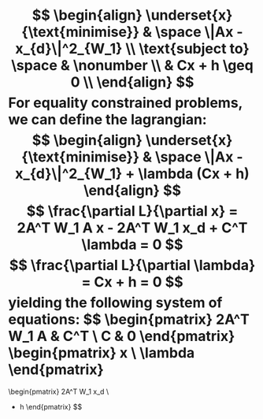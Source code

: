 $$
\begin{align}
\underset{x}{\text{minimise}} & \space \|Ax - x_{d}\|^2_{W_1} \\
\text{subject to} \space & \nonumber \\
& Cx + h \geq 0 \\
\end{align}
$$
For equality constrained problems, we can define the lagrangian:
$$
\begin{align}
\underset{x}{\text{minimise}} & \space \|Ax - x_{d}\|^2_{W_1} +  
\lambda (Cx + h)
\end{align}
$$
$$
\frac{\partial L}{\partial x} = 2A^T W_1 A x - 2A^T W_1 x_d + C^T \lambda = 0
$$
$$
\frac{\partial L}{\partial \lambda} = Cx + h = 0
$$
yielding the following system of equations:
$$
\begin{pmatrix}
2A^T W_1 A & C^T \\
C & 0
\end{pmatrix}
\begin{pmatrix}
x \\
\lambda
\end{pmatrix}
=
\begin{pmatrix}
2A^T W_1 x_d \\
- h
\end{pmatrix}
$$
